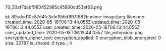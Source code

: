 70_30af7dabf980452985c45800cd53af63.png

id: 89cdcd10c87d4fc3afe19def697f862b
mime: image/png
filename: 
created_time: 2020-05-18T06:13:44.055Z
updated_time: 2020-05-18T06:13:44.055Z
user_created_time: 2020-05-18T06:13:44.055Z
user_updated_time: 2020-05-18T06:13:44.055Z
file_extension: png
encryption_cipher_text: 
encryption_applied: 0
encryption_blob_encrypted: 0
size: 32787
is_shared: 0
type_: 4